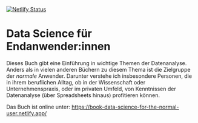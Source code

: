 [![Netlify Status](https://api.netlify.com/api/v1/badges/45f16d5e-188d-413e-8354-35b83387e91a/deploy-status)](https://app.netlify.com/sites/book-data-science-for-the-normal-user/deploys)

# Data Science für Endanwender:innen

Dieses Buch gibt eine Einführung in wichtige Themen der Datenanalyse. Anders als in vielen anderen Büchern zu diesem Thema ist die Zielgruppe der *normale* Anwender. Darunter verstehe ich insbesondere Personen, die in ihrem beruflichen Alltag, ob in der Wissenschaft oder Unternehmenspraxis, oder im privaten Umfeld, von Kenntnissen der Datenanalyse (über Spreadsheets hinaus) profitieren können.

Das Buch ist online unter: <https://book-data-science-for-the-normal-user.netlify.app/>
